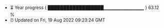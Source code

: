 - ⏳ Year progress { ██████████████████▁▁▁▁▁▁▁▁▁▁▁▁ } 63.12 %
- ⏰ Updated on Fri, 19 Aug 2022 09:23:24 GMT

